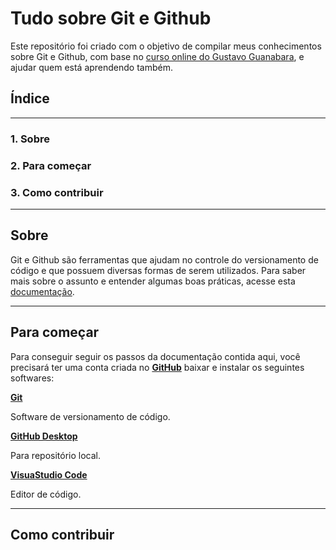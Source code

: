 # **Tudo sobre Git e Github**
 Este repositório foi criado com o objetivo de compilar meus conhecimentos sobre Git e Github, com base no [curso online do Gustavo Guanabara](https://github.com/gustavoguanabara/git-github/tree/master/slides-aulas), e ajudar quem está aprendendo também. 

 ## **Índice**
 ---
 ### **1. Sobre**
 
 ### **2. Para começar** 

 ### **3. Como contribuir** 

---
## **Sobre**

Git e Github são ferramentas que ajudam no controle do versionamento de código e que possuem diversas formas de serem utilizados. Para saber mais sobre o assunto e entender algumas boas práticas, acesse esta [documentação](link).

---

## **Para começar** 

Para conseguir seguir os passos da documentação contida aqui, você precisará ter uma conta criada no **[GitHub](https://github.com/)** baixar e instalar os seguintes softwares: 

**[Git](https://git-scm.com/downloads)** 

Software de versionamento de código. 

**[GitHub Desktop](https://desktop.github.com/)** 

Para repositório local.

**[VisuaStudio Code](https://code.visualstudio.com/)** 

Editor de código.


--- 
## **Como contribuir** 
